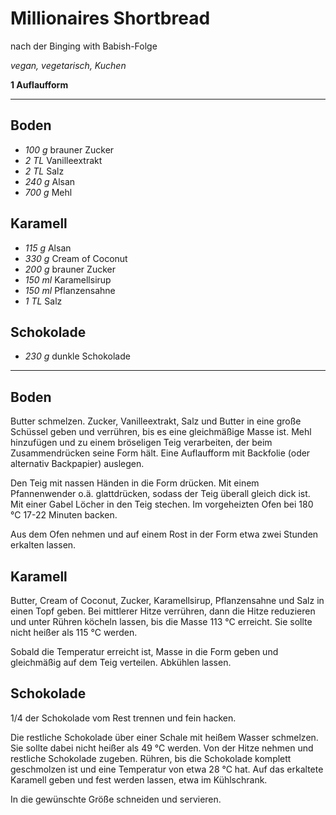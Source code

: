 # Millionaires Shortbread

nach der Binging with Babish-Folge

*vegan, vegetarisch, Kuchen*

**1 Auflaufform**

---

## Boden

- *100 g* brauner Zucker
- *2 TL* Vanilleextrakt
- *2 TL* Salz
- *240 g* Alsan
- *700 g* Mehl

## Karamell

- *115 g* Alsan
- *330 g* Cream of Coconut
- *200 g* brauner Zucker
- *150 ml* Karamellsirup
- *150 ml* Pflanzensahne
- *1 TL* Salz

## Schokolade

- *230 g* dunkle Schokolade

---

## Boden

Butter schmelzen. Zucker, Vanilleextrakt, Salz und Butter in eine große Schüssel geben und verrühren, bis es eine gleichmäßige Masse ist. Mehl hinzufügen und zu einem bröseligen Teig verarbeiten, der beim Zusammendrücken seine Form hält. Eine Auflaufform mit Backfolie (oder alternativ Backpapier) auslegen.

Den Teig mit nassen Händen in die Form drücken. Mit einem Pfannenwender o.ä. glattdrücken, sodass der Teig überall gleich dick ist. Mit einer Gabel Löcher in den Teig stechen. Im vorgeheizten Ofen bei 180 °C 17-22 Minuten backen.

Aus dem Ofen nehmen und auf einem Rost in der Form etwa zwei Stunden erkalten lassen.

## Karamell

Butter, Cream of Coconut, Zucker, Karamellsirup, Pflanzensahne und Salz in einen Topf geben. Bei mittlerer Hitze verrühren, dann die Hitze reduzieren und unter Rühren köcheln lassen, bis die Masse 113 °C erreicht. Sie sollte nicht heißer als 115 °C werden.

Sobald die Temperatur erreicht ist, Masse in die Form geben und gleichmäßig auf dem Teig verteilen. Abkühlen lassen.

## Schokolade

1/4 der Schokolade vom Rest trennen und fein hacken.

Die restliche Schokolade über einer Schale mit heißem Wasser schmelzen. Sie sollte dabei nicht heißer als 49 °C werden. Von der Hitze nehmen und restliche Schokolade zugeben. Rühren, bis die Schokolade komplett geschmolzen ist und eine Temperatur von etwa 28 °C hat. Auf das erkaltete Karamell geben und fest werden lassen, etwa im Kühlschrank.

In die gewünschte Größe schneiden und servieren.
